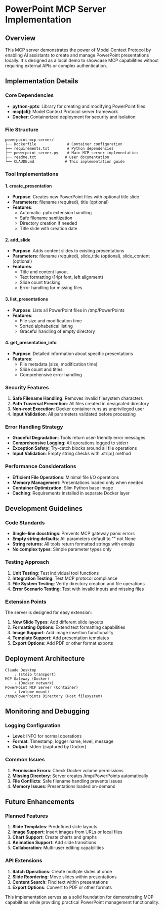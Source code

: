 # PowerPoint MCP Server Implementation

## Overview

This MCP server demonstrates the power of Model Context Protocol by enabling AI assistants to create and manage PowerPoint presentations locally. It's designed as a local demo to showcase MCP capabilities without requiring external APIs or complex authentication.

## Implementation Details

### Core Dependencies

- **python-pptx**: Library for creating and modifying PowerPoint files
- **mcp[cli]**: Model Context Protocol server framework
- **Docker**: Containerized deployment for security and isolation

### File Structure

```
powerpoint-mcp-server/
├── Dockerfile              # Container configuration
├── requirements.txt        # Python dependencies
├── powerpoint_server.py    # Main MCP server implementation
├── readme.txt             # User documentation
└── CLAUDE.md              # This implementation guide
```

### Tool Implementations

#### 1. create_presentation
- **Purpose**: Creates new PowerPoint files with optional title slide
- **Parameters**: filename (required), title (optional)
- **Features**: 
  - Automatic .pptx extension handling
  - Safe filename sanitization
  - Directory creation if needed
  - Title slide with creation date

#### 2. add_slide
- **Purpose**: Adds content slides to existing presentations
- **Parameters**: filename (required), slide_title (optional), slide_content (optional)
- **Features**:
  - Title and content layout
  - Text formatting (14pt font, left alignment)
  - Slide count tracking
  - Error handling for missing files

#### 3. list_presentations
- **Purpose**: Lists all PowerPoint files in /tmp/PowerPoints
- **Features**:
  - File size and modification time
  - Sorted alphabetical listing
  - Graceful handling of empty directory

#### 4. get_presentation_info
- **Purpose**: Detailed information about specific presentations
- **Features**:
  - File metadata (size, modification time)
  - Slide count and titles
  - Comprehensive error handling

### Security Features

1. **Safe Filename Handling**: Removes invalid filesystem characters
2. **Path Traversal Prevention**: All files created in designated directory
3. **Non-root Execution**: Docker container runs as unprivileged user
4. **Input Validation**: All parameters validated before processing

### Error Handling Strategy

- **Graceful Degradation**: Tools return user-friendly error messages
- **Comprehensive Logging**: All operations logged to stderr
- **Exception Safety**: Try-catch blocks around all file operations
- **Input Validation**: Empty string checks with .strip() method

### Performance Considerations

- **Efficient File Operations**: Minimal file I/O operations
- **Memory Management**: Presentations loaded only when needed
- **Container Optimization**: Slim Python base image
- **Caching**: Requirements installed in separate Docker layer

## Development Guidelines

### Code Standards

- **Single-line docstrings**: Prevents MCP gateway panic errors
- **Empty string defaults**: All parameters default to "" not None
- **String returns**: All tools return formatted strings with emojis
- **No complex types**: Simple parameter types only

### Testing Approach

1. **Unit Testing**: Test individual tool functions
2. **Integration Testing**: Test MCP protocol compliance
3. **File System Testing**: Verify directory creation and file operations
4. **Error Scenario Testing**: Test with invalid inputs and missing files

### Extension Points

The server is designed for easy extension:

1. **New Slide Types**: Add different slide layouts
2. **Formatting Options**: Extend text formatting capabilities
3. **Image Support**: Add image insertion functionality
4. **Template Support**: Add presentation templates
5. **Export Options**: Add PDF or other format exports

## Deployment Architecture

```
Claude Desktop
    ↓ (stdio transport)
MCP Gateway (Docker)
    ↓ (Docker network)
PowerPoint MCP Server (Container)
    ↓ (volume mount)
/tmp/PowerPoints Directory (Host filesystem)
```

## Monitoring and Debugging

### Logging Configuration

- **Level**: INFO for normal operations
- **Format**: Timestamp, logger name, level, message
- **Output**: stderr (captured by Docker)

### Common Issues

1. **Permission Errors**: Check Docker volume permissions
2. **Missing Directory**: Server creates /tmp/PowerPoints automatically
3. **File Conflicts**: Safe filename handling prevents issues
4. **Memory Issues**: Presentations loaded on-demand

## Future Enhancements

### Planned Features

1. **Slide Templates**: Predefined slide layouts
2. **Image Support**: Insert images from URLs or local files
3. **Chart Support**: Create charts and graphs
4. **Animation Support**: Add slide transitions
5. **Collaboration**: Multi-user editing capabilities

### API Extensions

1. **Batch Operations**: Create multiple slides at once
2. **Slide Reordering**: Move slides within presentations
3. **Content Search**: Find text within presentations
4. **Export Options**: Convert to PDF or other formats

This implementation serves as a solid foundation for demonstrating MCP capabilities while providing practical PowerPoint management functionality.
